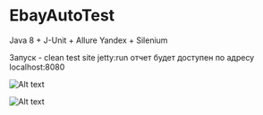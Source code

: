 # EbayAutoTest


Java 8 + J-Unit + Allure Yandex + Silenium

Запуск - clean test site jetty:run отчет будет доступен по адресу localhost:8080


![Alt text](https://pp.userapi.com/c841534/v841534488/62bb2/oUfkFdNZiBw.jpg "Screen1")

![Alt text](https://pp.userapi.com/c841534/v841534488/62bbc/Rq_dDaxY6ig.jpg "Screen2")
